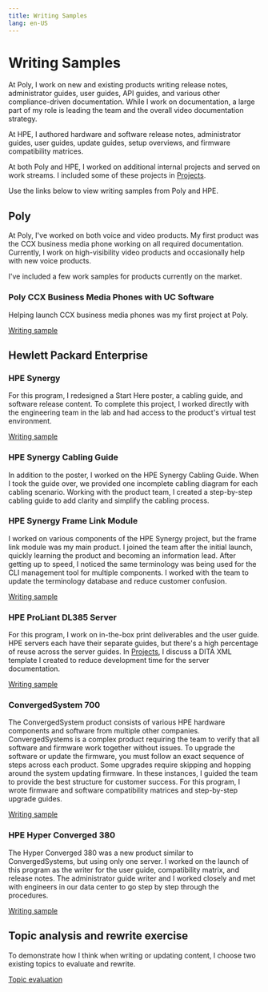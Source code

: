```yaml
---
title: Writing Samples
lang: en-US
---
```


# Writing Samples

At Poly, I work on new and existing products writing release notes, administrator guides, user guides, API guides, and various other compliance-driven documentation.
While I work on documentation, a large part of my role is leading the team and the overall video documentation strategy. 

At HPE, I authored hardware and software release notes, administrator guides, user guides, update guides, setup overviews, and firmware compatibility matrices. 

At both Poly and HPE, I worked on additional internal projects and served on work streams. I included some of these projects in [Projects](projects.md).

Use the links below to view writing samples from Poly and HPE.

## Poly

At Poly, I've worked on both voice and video products. My first product was the CCX business media phone working on all required documentation. Currently, I work on high-visibility video products and occasionally help with new voice products.

I've included a few work samples for products currently on the market.

### Poly CCX Business Media Phones with UC Software

Helping launch CCX business media phones was my first project at Poly.

[Writing sample](writing-samples/poly-ccx.html)


## Hewlett Packard Enterprise

### HPE Synergy

For this program, I redesigned a Start Here poster, a cabling guide, and software release content. To complete this project, I worked directly with the engineering team in the lab and had access to the product's virtual test environment.

[Writing sample](writing-samples/synergy.html)

### HPE Synergy Cabling Guide

In addition to the poster, I worked on the HPE Synergy Cabling Guide. When I took the guide over, we provided one incomplete cabling diagram for each cabling scenario. Working with the product team, I created a step-by-step cabling guide to add clarity and simplify the cabling process.


### HPE Synergy Frame Link Module

I worked on various components of the HPE Synergy project, but the frame link module was my main product. I joined the team after the initial launch, quickly learning the product and becoming an information lead. After getting up to speed, I noticed the same terminology was being used for the CLI management tool for multiple components. I worked with the team to update the terminology database and reduce customer confusion.

[Writing sample](writing-samples/framelinkmodule.html)

### HPE ProLiant DL385 Server

For this program, I work on in-the-box print deliverables and the user guide. HPE servers each have their separate guides, but there's a high percentage of reuse across the server guides. In [Projects](projects.md), I discuss a DITA XML template I created to reduce development time for the server documentation.

[Writing sample](writing-samples/HPEProLiantServers.html)

### ConvergedSystem 700

The ConvergedSystem product consists of various HPE hardware components and software from multiple other companies. ConvergedSystems is a complex product requiring the team to verify that all software and firmware work together without issues. To upgrade the software or update the firmware, you must follow an exact sequence of steps across each product. Some upgrades require skipping and hopping around the system updating firmware. In these instances, I guided the team to provide the best structure for customer success. For this program, I wrote firmware and software compatibility matrices and step-by-step upgrade guides.

[Writing sample](writing-samples/cs700.html)

### HPE Hyper Converged 380

The Hyper Converged 380 was a new product similar to ConvergedSystems, but using only one server. I worked on the launch of this program as the writer for the user guide, compatibility matrix, and release notes. The administrator guide writer and I worked closely and met with engineers in our data center to go step by step through the procedures.

[Writing sample](writing-samples/simplivity380.html)

## Topic analysis and rewrite exercise

To demonstrate how I think when writing or updating content, I choose two existing topics to evaluate and rewrite.

[Topic evaluation](writing-samples/topicevaluation.html)

